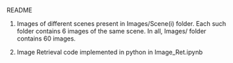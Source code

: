README 

1. Images of different scenes present in Images/Scene(i) folder. Each such folder contains 6 images of the same scene. In all, Images/ folder contains 60 images.

2. Image Retrieval code implemented in python in Image_Ret.ipynb



